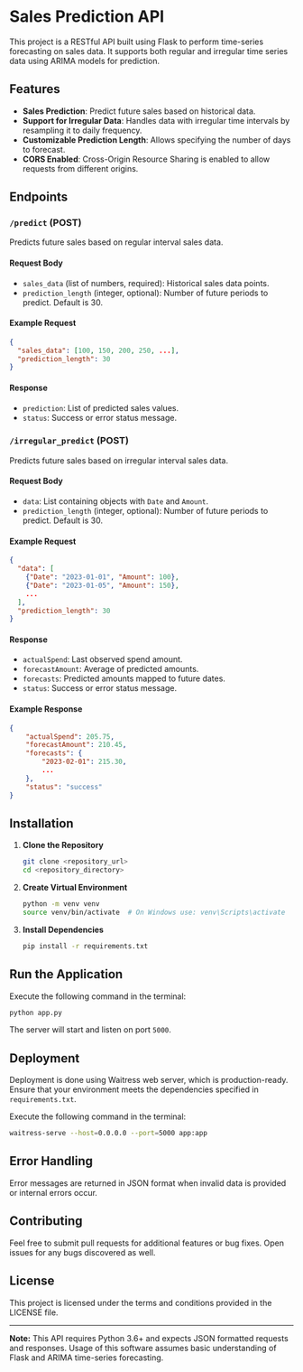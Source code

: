 # Sales Prediction API

This project is a RESTful API built using Flask to perform time-series forecasting on sales data. It supports both regular and irregular time series data using ARIMA models for prediction.

## Features

- **Sales Prediction**: Predict future sales based on historical data.
- **Support for Irregular Data**: Handles data with irregular time intervals by resampling it to daily frequency.
- **Customizable Prediction Length**: Allows specifying the number of days to forecast.
- **CORS Enabled**: Cross-Origin Resource Sharing is enabled to allow requests from different origins.

## Endpoints

### `/predict` (POST)

Predicts future sales based on regular interval sales data.

#### Request Body

- `sales_data` (list of numbers, required): Historical sales data points.
- `prediction_length` (integer, optional): Number of future periods to predict. Default is 30.

#### Example Request

```json
{
  "sales_data": [100, 150, 200, 250, ...],
  "prediction_length": 30
}
```

#### Response

- `prediction`: List of predicted sales values.
- `status`: Success or error status message.

### `/irregular_predict` (POST)

Predicts future sales based on irregular interval sales data.

#### Request Body

- `data`: List containing objects with `Date` and `Amount`.
- `prediction_length` (integer, optional): Number of future periods to predict. Default is 30.

#### Example Request

```json
{
  "data": [
    {"Date": "2023-01-01", "Amount": 100},
    {"Date": "2023-01-05", "Amount": 150},
    ...
  ],
  "prediction_length": 30
}
```

#### Response

- `actualSpend`: Last observed spend amount.
- `forecastAmount`: Average of predicted amounts.
- `forecasts`: Predicted amounts mapped to future dates.
- `status`: Success or error status message.

#### Example Response
```json
{
    "actualSpend": 205.75,
    "forecastAmount": 210.45,
    "forecasts": {
        "2023-02-01": 215.30,
        ...
    },
    "status": "success"
}
```

## Installation

1. **Clone the Repository**

   ```bash
   git clone <repository_url>
   cd <repository_directory>
   ```

2. **Create Virtual Environment**

   ```bash
   python -m venv venv
   source venv/bin/activate  # On Windows use: venv\Scripts\activate
   ```

3. **Install Dependencies**

   ```bash
   pip install -r requirements.txt
   ```

## Run the Application

Execute the following command in the terminal:

```bash
python app.py
```

The server will start and listen on port `5000`.

## Deployment

Deployment is done using Waitress web server, which is production-ready. Ensure that your environment meets the dependencies specified in `requirements.txt`.

Execute the following command in the terminal:

```bash
waitress-serve --host=0.0.0.0 --port=5000 app:app
```

## Error Handling

Error messages are returned in JSON format when invalid data is provided or internal errors occur.

## Contributing

Feel free to submit pull requests for additional features or bug fixes. Open issues for any bugs discovered as well.

## License

This project is licensed under the terms and conditions provided in the LICENSE file.

---

**Note:** This API requires Python 3.6+ and expects JSON formatted requests and responses. Usage of this software assumes basic understanding of Flask and ARIMA time-series forecasting.